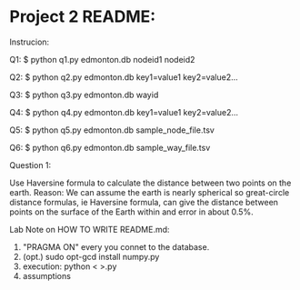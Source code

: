 # Project 2 README:

Instrucion:

Q1: $ python q1.py edmonton.db nodeid1 nodeid2

Q2: $ python q2.py edmonton.db key1=value1 key2=value2...

Q3: $ python q3.py edmonton.db wayid

Q4: $ python q4.py edmonton.db key1=value1 key2=value2...

Q5: $ python q5.py edmonton.db sample_node_file.tsv

Q6: $ python q6.py edmonton.db sample_way_file.tsv


Question 1:

Use Haversine formula to calculate the distance between two points on the earth.
Reason: We can assume the earth is nearly spherical so great-circle distance formulas, ie Haversine formula, can give the distance between points on the surface of the Earth within and error in about 0.5%.




Lab Note on HOW TO WRITE README.md:
1. "PRAGMA ON" every you connet to the database.
2. (opt.) sudo opt-gcd install numpy.py
3. execution: python < >.py 
4. assumptions
